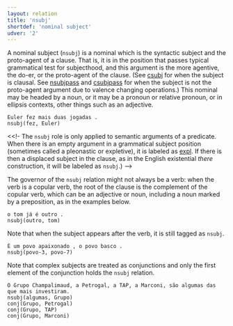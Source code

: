 ```yaml
---
layout: relation
title: 'nsubj'
shortdef: 'nominal subject'
udver: '2'
---
```


A nominal subject (`nsubj`) is a nominal which is the syntactic subject and the proto-agent of a clause.
That is, it is in the position that passes typical grammatical test for subjecthood, and this argument is the more agentive,
the do-er, or the proto-agent of the clause.
(See [csubj]() for when the subject is clausal. See [nsubjpass]() and [csubjpass]() for when the subject is not
the proto-agent argument due to valence changing operations.) This nominal may be headed by a noun,
or it may be a pronoun or relative pronoun, or in ellipsis contexts, other things such as an adjective.

~~~ sdparse
Euler fez mais duas jogadas .
nsubj(fez, Euler)
~~~

<<!- The `nsubj` role is only applied to semantic arguments of a predicate.
When there is an empty argument in a grammatical subject position (sometimes called a pleonastic or expletive),
it is labeled as [expl](). If there is then a displaced subject
in the clause, as in the English existential _there_ construction, it will be labeled as `nsubj`.) -->

The governor of the `nsubj` relation might not always be a verb: when
the verb is a copular verb, the root of the clause is the complement
of the copular verb, which can be an adjective or noun, including a noun marked by a preposition,
as in the examples below.



~~~ sdparse
o tom já é outro .
nsubj(outro, tom)
~~~

Note that when the subject appears after the verb, it is still tagged as `nsubj`.

~~~ sdparse
É um povo apaixonado , o povo basco .
nsubj(povo-3, povo-7)
~~~

Note that complex subjects are treated as conjunctions and only the first element of the conjunction holds the `nsubj` relation.

~~~ sdparse
O Grupo Champalimaud, a Petrogal, a TAP, a Marconi, são algumas das que mais investiram.
nsubj(algumas, Grupo)
conj(Grupo, Petrogal)
conj(Grupo, TAP)
conj(Grupo, Marconi)
~~~
<!-- Interlanguage links updated Pá kvě 14 11:09:12 CEST 2021 -->
